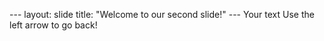 --- layout: slide
title: "Welcome to our second slide!"
--- Your text Use the left arrow to go back!
